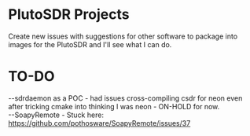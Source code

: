 # PlutoSDR Projects

Create new issues with suggestions for other software to package into images for the PlutoSDR and I'll see what I can do.

# TO-DO
--sdrdaemon as a POC - had issues cross-compiling csdr for neon even after tricking cmake into thinking I was neon - ON-HOLD for now.
<BR>--SoapyRemote - Stuck here: https://github.com/pothosware/SoapyRemote/issues/37
